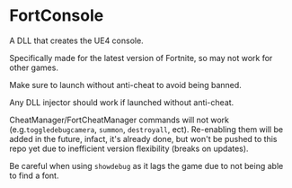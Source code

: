 # FortConsole

A DLL that creates the UE4 console.

Specifically made for the latest version of Fortnite, so may not work for other games.

Make sure to launch without anti-cheat to avoid being banned.

Any DLL injector should work if launched without anti-cheat.

CheatManager/FortCheatManager commands will not work (e.g.``toggledebugcamera``, ``summon``, ``destroyall``, ect).
Re-enabling them will be added in the future, infact, it's already done, but won't be pushed to this repo yet due to inefficient version flexibility (breaks on updates).

Be careful when using ``showdebug`` as it lags the game due to not being able to find a font.
